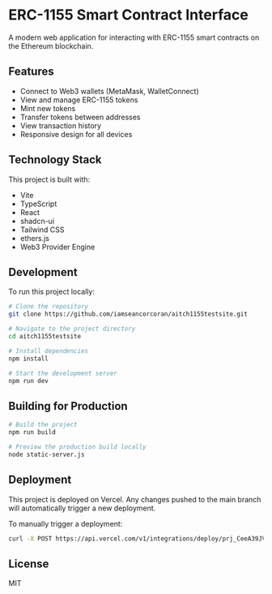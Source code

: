 # ERC-1155 Smart Contract Interface

A modern web application for interacting with ERC-1155 smart contracts on the Ethereum blockchain.

## Features

- Connect to Web3 wallets (MetaMask, WalletConnect)
- View and manage ERC-1155 tokens
- Mint new tokens
- Transfer tokens between addresses
- View transaction history
- Responsive design for all devices

## Technology Stack

This project is built with:

- Vite
- TypeScript
- React
- shadcn-ui
- Tailwind CSS
- ethers.js
- Web3 Provider Engine

## Development

To run this project locally:

```sh
# Clone the repository
git clone https://github.com/iamseancorcoran/aitch1155testsite.git

# Navigate to the project directory
cd aitch1155testsite

# Install dependencies
npm install

# Start the development server
npm run dev
```

## Building for Production

```sh
# Build the project
npm run build

# Preview the production build locally
node static-server.js
```

## Deployment

This project is deployed on Vercel. Any changes pushed to the main branch will automatically trigger a new deployment.

To manually trigger a deployment:

```sh
curl -X POST https://api.vercel.com/v1/integrations/deploy/prj_CeeA39JVW4DD5wexzRnoL0JfWkhG/4mUKd1r8xI
```

## License

MIT
